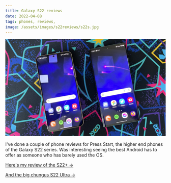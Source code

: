 ```yaml
---
title: Galaxy S22 reviews
date: 2022-04-08
tags: phones, reviews, 
image: /assets/images/s22reviews/s22s.jpg
---
```

![Two Galaxy S22 series phones on a desk mat](/assets/images/s22reviews/s22s.jpg)

I've done a couple of phone reviews for Press Start, the higher end phones of the Galaxy S22 series. Was interesting seeing the best Android has to offer as someone who has barely used the OS.

[Here's my review of the S22+ →](https://press-start.com.au/reviews/tech/2022/04/08/samsung-galaxy-s22-phone-review-a-great-default/)

[And the big chungus S22 Ultra →](https://press-start.com.au/reviews/tech/2022/04/08/samsung-galaxy-s22-ultra-review-worthy-of-note/)

<!--more-->